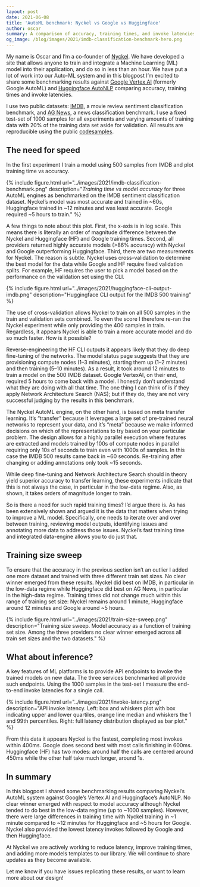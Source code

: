 ```yaml
---
layout: post
date: 2021-06-08
title: 'AutoML benchmark: Nyckel vs Google vs Huggingface'
author: oscar
summary: A comparison of accuracy, training times, and invoke latencies for three major AutoML engines
og_image: /blog/images/2021/imdb-classification-benchmark-hero.png
---
```


My name is Oscar and I’m a co-founder of [Nyckel](https://www.nyckel.com). We have developed a site that allows anyone to train and integrate a Machine Learning (ML) model into their application, and do so in less than an hour. We have put a lot of work into our Auto-ML system and in this blogpost I’m excited to share some benchmarking results against [Google Vertex AI](https://cloud.google.com/vertex-ai) (formerly Google AutoML) and [Huggingface AutoNLP](https://huggingface.co/autotrain) comparing accuracy, training times and invoke latencies.

I use two public datasets: [IMDB](https://huggingface.co/datasets/imdb), a movie review sentiment classification benchmark, and [AG News](https://huggingface.co/datasets/ag_news), a news classification benchmark. I use a fixed test-set of 1000 samples for all experiments and varying amounts of training data with 20% of the training data set aside for validation. All results are reproducible using the public [codesamples](https://github.com/NyckelAI/codesamples/tree/main/automl_benchmark).

## The need for speed

In the first experiment I train a model using 500 samples from IMDB and plot training time vs accuracy.

{% include figure.html url="../images/2021/imdb-classification-benchmark.png" description="<em>Training time vs model accuracy</em> for three AutoML engines as benchmarked on the IMDB sentiment classification dataset. Nyckel’s model was most accurate and trained in ~60s, Huggingface trained in ~12 minutes and was least accurate. Google required ~5 hours to train." %}

A few things to note about this plot. First, the x-axis is in log scale. This means there is literally an order of magnitude difference between the Nyckel and Huggingface (HF) and Google training times. Second, all providers returned highly accurate models (>86% accuracy) with Nyckel and Google outperforming Huggingface. Third, there are two measurements for Nyckel. The reason is subtle. Nyckel uses cross-validation to determine the best model for the data while Google and HF require fixed validation splits. For example, HF requires the user to pick a model based on the performance on the validation set using the CLI.

{% include figure.html url="../images/2021/huggingface-cli-output-imdb.png" description="Huggingface CLI output for the IMDB 500 training" %}

The use of cross-validation allows Nyckel to train on all 500 samples in the train and validation sets combined. To even the score I therefore re-ran the Nyckel experiment while only providing the 400 samples in train. Regardless, it appears Nyckel is able to train a more accurate model and do so much faster. How is it possible?

Reverse-engineering the HF CLI outputs it appears likely that they do deep fine-tuning of the networks. The model status page suggests that they are provisioning compute nodes (1–3 minutes), starting them up (1–2 minutes) and then training (5–10 minutes). As a result, it took around 12 minutes to train a model on the 500 IMDB dataset. Google VertexAI, on their end, required 5 hours to come back with a model. I honestly don’t understand what they are doing with all that time. The one thing I can think of is if they apply Network Architecture Search (NAS); but if they do, they are not very successful judging by the results in this benchmark.

The Nyckel AutoML engine, on the other hand, is based on meta transfer learning. It’s “transfer” because it leverages a large set of pre-trained neural networks to represent your data, and it’s “meta” because we make informed decisions on which of the representations to try based on your particular problem. The design allows for a highly parallel execution where features are extracted and models trained by 100s of compute nodes in parallel requiring only 10s of seconds to train even with 1000s of samples. In this case the IMDB 500 results came back in ~60 seconds. Re-training after changing or adding annotations only took ~15 seconds.

While deep fine-tuning and Network Architecture Search should in theory yield superior accuracy to transfer learning, these experiments indicate that this is not always the case, in particular in the low-data regime. Also, as shown, it takes orders of magnitude longer to train.

So is there a need for such rapid training times? I’d argue there is. As has been extensively shown and argued it is the data that matters when trying to improve a ML model. Specifically, one needs to iterate over and over between training, reviewing model outputs, identifying issues and annotating more data to address those issues. Nyckel’s fast training time and integrated data-engine allows you to do just that.

## Training size sweep

To ensure that the accuracy in the previous section isn’t an outlier I added one more dataset and trained with three different train set sizes. No clear winner emerged from these results. Nyckel did best on IMDB, in particular in the low-data regime while Huggingface did best on AG News, in particular in the high-data regime. Training times did not change much within this range of training set size: Nyckel remains around 1 minute, Huggingface around 12 minutes and Google around ~5 hours.

{% include figure.html url="../images/2021/train-size-sweep.png" description="Training size sweep. Model accuracy as a function of training set size. Among the three providers no clear winner emerged across all train set sizes and the two datasets." %}

## What about inference?

A key features of ML platforms is to provide API endpoints to invoke the trained models on new data. The three services benchmarked all provide such endpoints. Using the 1000 samples in the test-set I measure the end-to-end invoke latencies for a single call.

{% include figure.html url="../images/2021/invoke-latency.png" description="API invoke latency. Left: box and whiskers plot with box indicating upper and lower quartiles, orange line median and whiskers the 1 and 99th percentiles. Right: full latency distribution displayed as bar plot." %}

From this data it appears Nyckel is the fastest, completing most invokes within 400ms. Google does second best with most calls finishing in 600ms. Huggingface (HF) has two modes: around half the calls are centered around 450ms while the other half take much longer, around 1s.

## In summary

In this blogpost I shared some benchmarking results comparing Nyckel’s AutoML system against Google’s Vertex AI and Huggingface’s AutoNLP. No clear winner emerged with respect to model accuracy although Nyckel tended to do best in the low-data regime (up to ~1000 samples). However, there were large differences in training time with Nyckel training in ~1 minute compared to ~12 minutes for Huggingface and ~5 hours for Google. Nyckel also provided the lowest latency invokes followed by Google and then Huggingface.

At Nyckel we are actively working to reduce latency, improve training times, and adding more models templates to our library. We will continue to share updates as they become available.

Let me know if you have issues replicating these results, or want to learn more about our design!
